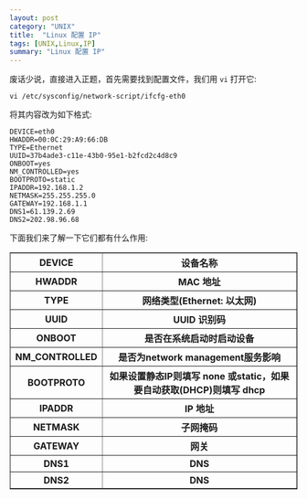 ```yaml
---
layout: post
category: "UNIX"
title:  "Linux 配置 IP"
tags: [UNIX,Linux,IP]
summary: "Linux 配置 IP"
---
```

废话少说，直接进入正题，首先需要找到配置文件，我们用 `vi` 打开它:

	vi /etc/sysconfig/network-script/ifcfg-eth0
	
将其内容改为如下格式:

	DEVICE=eth0
	HWADDR=00:0C:29:A9:66:DB
	TYPE=Ethernet
	UUID=37b4ade3-c11e-43b0-95e1-b2fcd2c4d8c9
	ONBOOT=yes
	NM_CONTROLLED=yes
	BOOTPROTO=static
	IPADDR=192.168.1.2
	NETMASK=255.255.255.0
	GATEWAY=192.168.1.1
	DNS1=61.139.2.69
	DNS2=202.98.96.68

下面我们来了解一下它们都有什么作用:

<table border="1" class="table table-bordered table-striped table-condensed">
<tr><th>DEVICE</th><th>设备名称</th></tr>
<tr><th>HWADDR</th><th>MAC 地址</th></tr>
<tr><th>TYPE</th><th>网络类型(Ethernet: 以太网)</th></tr>
<tr><th>UUID</th><th>UUID 识别码</th></tr>
<tr><th>ONBOOT</th><th>是否在系统启动时启动设备</th></tr>
<tr><th>NM_CONTROLLED</th><th>是否为network management服务影响</th></tr>
<tr><th>BOOTPROTO</th><th>如果设置静态IP则填写 none 或static，如果要自动获取(DHCP)则填写 dhcp</th></tr>
<tr><th>IPADDR</th><th>IP 地址</th></tr>
<tr><th>NETMASK</th><th>子网掩码</th></tr>
<tr><th>GATEWAY</th><th>网关</th></tr>
<tr><th>DNS1</th><th>DNS</th></tr>
<tr><th>DNS2</th><th>DNS</th></tr>
</table>

